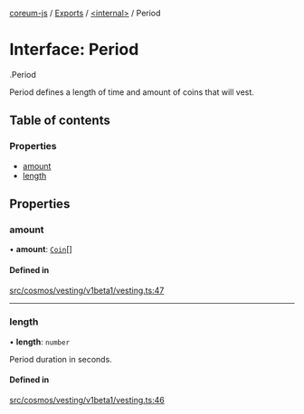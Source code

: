 [coreum-js](../README.md) / [Exports](../modules.md) / [<internal\>](../modules/internal_.md) / Period

# Interface: Period

[<internal>](../modules/internal_.md).Period

Period defines a length of time and amount of coins that will vest.

## Table of contents

### Properties

- [amount](internal_.Period.md#amount)
- [length](internal_.Period.md#length)

## Properties

### amount

• **amount**: [`Coin`](../modules/internal_.md#coin)[]

#### Defined in

[src/cosmos/vesting/v1beta1/vesting.ts:47](https://github.com/CooperFoundation/coreum-js/blob/1aa4fb5/src/cosmos/vesting/v1beta1/vesting.ts#L47)

___

### length

• **length**: `number`

Period duration in seconds.

#### Defined in

[src/cosmos/vesting/v1beta1/vesting.ts:46](https://github.com/CooperFoundation/coreum-js/blob/1aa4fb5/src/cosmos/vesting/v1beta1/vesting.ts#L46)
